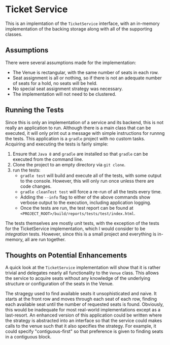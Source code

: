 # Ticket Service

This is an implemtation of the `TicketService` interface, with an in-memory implementation of the backing storage along with all of the supporting classes.


## Assumptions

There were several assumptions made for the implementation:
+ The Venue is rectangular, with the same number of seats in each row.
+ Seat assignment is all or nothing, so if there is not an adequate number of seats for a hold, no seats will be held.
+ No special seat assignment strategy was necessary.
+ The implementation will not need to be clustered.


## Running the Tests

Since this is only an implementation of a service and its backend, this is not really an application to run. Although there is a main class that can be executed, it will only print out a message with simple instructions for runnng the tests. This application is a `gradle` project with no custom tasks. Acquiring and executing the tests is fairly simple:

1. Ensure that `Java 8` and `gradle` are installed so that `gradle` can be executed from the command line.
2. Clone the project to an empty directory via `git clone`.
3. run the tests:
    + `gradle test` will build and execute all of the tests, with some output to the console. However, this will only run once unless there are code changes.
    + `gradle cleanTest test` will force a re-run of all the tests every time.
    + Adding the `--info` flag to either of the above commands show verbose output to the execution, including application logging.
    + Once the tests are run, the test report can be found at `<PROJECT_ROOT>/build/reports/tests/test/index.html`.

The tests themselves are mostly _unit_ tests, with the exception of the tests for the TicketService implementation, which I would consider to be _integration_ tests. However, since this is a small project and everything is in-memory, all are run together.


## Thoughts on Potential Enhancements

A quick look at the `TicketService` implementation will show that it is rather trivial and delegates nearly all functionality to the `Venue` class. This allows the service to acquire seats without any knowledge of the underlying structure or configuration of the seats in the Venue.

The stragegy used to find available seats it unsophisticated and naive. It starts at the front row and moves through each seat of each row, finding each available seat until the number of requested seats is found. Obviously, this would be inadequate for most real-world implementations except as a last-resort. An enhanced version of this application could be written where the strategy is abstracted into an interface so that the service could makes calls to the venue such that it also specifies the strategy. For example, it could specify "contiguous-first" so that preference is given to finding seats in a contiguous block.
